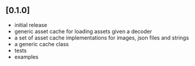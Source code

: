 ## [0.1.0]
- initial release
- generic asset cache for loading assets given a decoder
- a set of asset cache implementations for images, json files and strings
- a generic cache class
- tests
- examples
